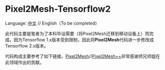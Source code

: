 # Pixel2Mesh-Tensorflow2
Language: [中文](https://github.com/yannqi/Pixel2Mesh-Tensorflow2/blob/main/README.md)  // English（To be completed）


此代码主要是笔者为了本科毕设需要（将Pixel2Mesh迁移到移动设备上）而完成。因为Tensorflow 1.x版本受到限制，因此将**Pixel2Mesh**代码进一步修改成Tensorflow 2.x版本。

代码构成主要参考了如下链接。[Pixel2Mesh](https://github.com/nywang16/Pixel2Mesh)//[Pixel2Mesh++](https://github.com/walsvid/Pixel2MeshPlusPlus)非常感谢师兄师姐在此领域作出的贡献。

